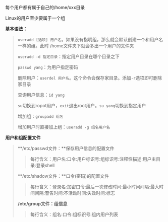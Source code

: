 每个用户都有属于自己的/home/xxx目录

Linux的用户至少要属于一个组

**基本语法：**

> `useradd [选项] 用户名`。如果没有指明组，那么就会默认创建一个和用户名一样的组。此时 /home文件夹下就会多出一个用户的文件夹
>
> `useradd -d 指定目录`：指定用户目录在哪个目录之下
>
> `passwd yang`：为用户指定密码
>
> 删除用户：`userdel 用户名`。这个命令会保存家目录。添加`-r`选项即可删除家目录
>
> 查询用户信息：`id yang`
>
> `su`切换到ropot用户，`exit`退出root用户。`su yang`切换到指定用户
>
> 增加组：`groupadd 组名`
>
> 增加用户时直接加上组：`useradd -g 组名用户名`

**用户和组配置文件**

> **/etc/passwd文件：**保存用户信息的配置文件
>
> > 每行含义：用户名:口令:用户标识号:组标识号:注释性描述:用户主目录:登录shell
>
> **/etc/shadow文件：**口令(密码)的配置文件
>
> > 每行含义：登录名:加密口令:最后一次修改时间:最小时间间隔:最大时间间隔:警告时间:不活动时间:失效时间:标志
>
> **/etc/group文件：组信息**
>
> > 每行含义：组名:口令:组标识号:组内用户列表